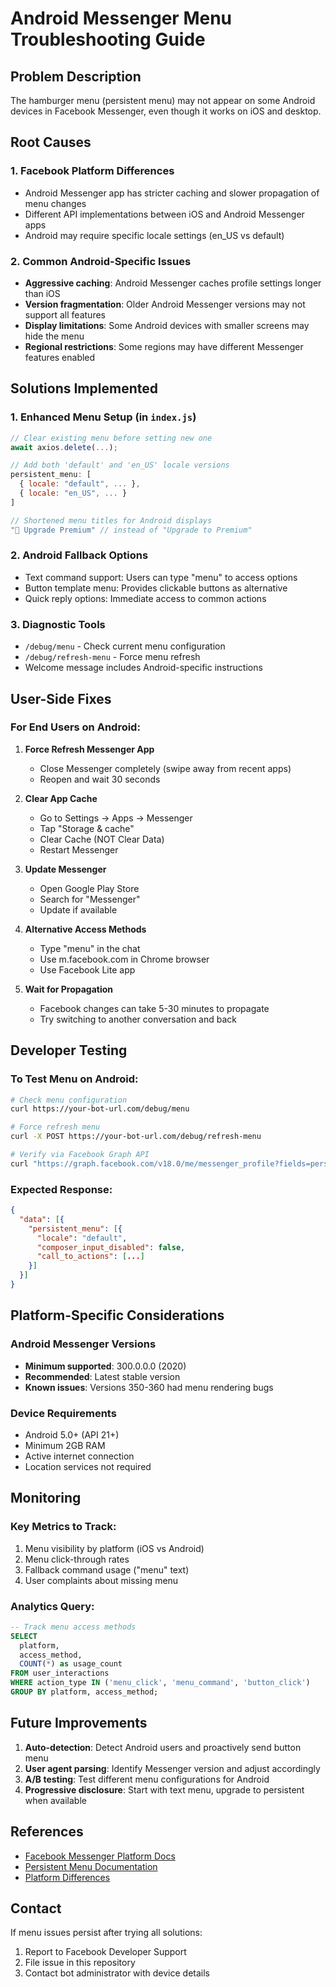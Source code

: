 # Android Messenger Menu Troubleshooting Guide

## Problem Description
The hamburger menu (persistent menu) may not appear on some Android devices in Facebook Messenger, even though it works on iOS and desktop.

## Root Causes

### 1. **Facebook Platform Differences**
- Android Messenger app has stricter caching and slower propagation of menu changes
- Different API implementations between iOS and Android Messenger apps
- Android may require specific locale settings (en_US vs default)

### 2. **Common Android-Specific Issues**
- **Aggressive caching**: Android Messenger caches profile settings longer than iOS
- **Version fragmentation**: Older Android Messenger versions may not support all features
- **Display limitations**: Some Android devices with smaller screens may hide the menu
- **Regional restrictions**: Some regions may have different Messenger features enabled

## Solutions Implemented

### 1. **Enhanced Menu Setup** (in `index.js`)
```javascript
// Clear existing menu before setting new one
await axios.delete(...);

// Add both 'default' and 'en_US' locale versions
persistent_menu: [
  { locale: "default", ... },
  { locale: "en_US", ... }
]

// Shortened menu titles for Android displays
"🌟 Upgrade Premium" // instead of "Upgrade to Premium"
```

### 2. **Android Fallback Options**
- Text command support: Users can type "menu" to access options
- Button template menu: Provides clickable buttons as alternative
- Quick reply options: Immediate access to common actions

### 3. **Diagnostic Tools**
- `/debug/menu` - Check current menu configuration
- `/debug/refresh-menu` - Force menu refresh
- Welcome message includes Android-specific instructions

## User-Side Fixes

### For End Users on Android:

1. **Force Refresh Messenger App**
   - Close Messenger completely (swipe away from recent apps)
   - Reopen and wait 30 seconds

2. **Clear App Cache**
   - Go to Settings → Apps → Messenger
   - Tap "Storage & cache"
   - Clear Cache (NOT Clear Data)
   - Restart Messenger

3. **Update Messenger**
   - Open Google Play Store
   - Search for "Messenger"
   - Update if available

4. **Alternative Access Methods**
   - Type "menu" in the chat
   - Use m.facebook.com in Chrome browser
   - Use Facebook Lite app

5. **Wait for Propagation**
   - Facebook changes can take 5-30 minutes to propagate
   - Try switching to another conversation and back

## Developer Testing

### To Test Menu on Android:
```bash
# Check menu configuration
curl https://your-bot-url.com/debug/menu

# Force refresh menu
curl -X POST https://your-bot-url.com/debug/refresh-menu

# Verify via Facebook Graph API
curl "https://graph.facebook.com/v18.0/me/messenger_profile?fields=persistent_menu&access_token=YOUR_TOKEN"
```

### Expected Response:
```json
{
  "data": [{
    "persistent_menu": [{
      "locale": "default",
      "composer_input_disabled": false,
      "call_to_actions": [...]
    }]
  }]
}
```

## Platform-Specific Considerations

### Android Messenger Versions
- **Minimum supported**: 300.0.0.0 (2020)
- **Recommended**: Latest stable version
- **Known issues**: Versions 350-360 had menu rendering bugs

### Device Requirements
- Android 5.0+ (API 21+)
- Minimum 2GB RAM
- Active internet connection
- Location services not required

## Monitoring

### Key Metrics to Track:
1. Menu visibility by platform (iOS vs Android)
2. Menu click-through rates
3. Fallback command usage ("menu" text)
4. User complaints about missing menu

### Analytics Query:
```sql
-- Track menu access methods
SELECT 
  platform,
  access_method,
  COUNT(*) as usage_count
FROM user_interactions
WHERE action_type IN ('menu_click', 'menu_command', 'button_click')
GROUP BY platform, access_method;
```

## Future Improvements

1. **Auto-detection**: Detect Android users and proactively send button menu
2. **User agent parsing**: Identify Messenger version and adjust accordingly
3. **A/B testing**: Test different menu configurations for Android
4. **Progressive disclosure**: Start with text menu, upgrade to persistent when available

## References

- [Facebook Messenger Platform Docs](https://developers.facebook.com/docs/messenger-platform)
- [Persistent Menu Documentation](https://developers.facebook.com/docs/messenger-platform/send-messages/persistent-menu)
- [Platform Differences](https://developers.facebook.com/docs/messenger-platform/introduction/platform-features)

## Contact

If menu issues persist after trying all solutions:
1. Report to Facebook Developer Support
2. File issue in this repository
3. Contact bot administrator with device details
